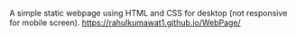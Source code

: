 A simple static webpage using HTML and CSS for desktop (not responsive for mobile screen).
https://rahulkumawat1.github.io/WebPage/
